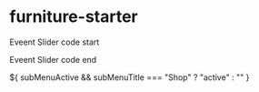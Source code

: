 # furniture-starter

Eveent Slider code start
<!-- import React, { useEffect, useRef, useState } from 'react';
import { Swiper, SwiperSlide } from 'swiper/react';
import { EffectCoverflow, Pagination } from 'swiper/core';
import 'swiper/swiper-bundle.css';
import 'swiper/css/effect-coverflow';
import 'swiper/css/pagination';
import 'swiper/css/navigation';
import styled from 'styled-components';
import { Autoplay, Navigation } from 'swiper';
import image1 from "../assets/events/01.jpeg"
import image2 from "../assets/events/17.jpeg"
import image3 from "../assets/events/03.jpeg"
import image4 from "../assets/events/07.jpeg"
import image5 from "../assets/events/16.jpeg"
import image6 from "../assets/events/13.jpeg"

import {motion} from "framer-motion"

const videos = [
  { source: image1,text:'infinia'},
  { source: image2,text:'infinia' },
  { source: image3,text:'infinia' },
  { source: image4,text:'infinia' },
  { source: image5,text:'infinia' },
  { source: image6,text:'infinia' },
];

export default function Event() {
  const [swiper, setSwiper] = useState(null);
  const videoRefs = useRef([]);
  const [imagehandler, setImagehandler] = useState(false)

const handleimage = () => {
setImagehandler((prev)=> !prev)
}
 
  // const handleSlideChange = () => {
  //   if (swiper) {
  //     swiper.slides.forEach((slide, index) => {
  //       const video = videoRefs.current[index];
  //       if (swiper.activeIndex === index) {
  //         video.play();
  //       } else {
  //         video.pause();
  //       }
  //     });
  //   }
  // };

  // useEffect(()=> {
  //   handleSlideChange()
  // },[swiper])



  return (
    <DIV>
      <h1 className='title text-center lg:mt-4'>Events</h1>
      <Swiper
  effect={'coverflow'}
  grabCursor={true}
  centeredSlides={true}
  slidesPerView={'auto'}
  coverflowEffect={{
    rotate: 50,
    stretch: 0,
    depth: 100,
    modifier: 1,
    slideShadows: true,
  }}
  pagination={true}
  modules={[EffectCoverflow, Autoplay, Pagination, Navigation]}
  className="mySwiper imageSlider"
  initialSlide={1}
  navigation
  autoplay={{ delay: 3000 }} // Autoplay should be an object with delay property
  loop={true} // Enable infinite loop
  onSwiper={setSwiper}
>

        {videos.map((item, index) => (
          <SwiperSlide className='slider text-center text-center' key={index} >
            <img
            className='image_item absolute '
              // ref={(el) => (videoRefs.current[index] = el)}
              // autoPlay
              // loop
              // muted
              // preload="auto"
              src={item.source}
              onMouseEnter={handleimage}
            />
            <h2 className='relative top-[87%] bg-gray-700 bg-opacity-50 text-4xl z-40 text-white'>{item.text}</h2>
          </SwiperSlide>
        ))}
      </Swiper>
    </DIV>
  );
}

const DIV = styled.div`

.swiper-slide-shadow-left{
  /* opacity:0; */
  display:none
}
.swiper-slide-shadow-right{
  /* opacity:0; */
  display:none
}
  .swiper {
    width: 100%;
    padding-top: 50px;
    padding-bottom: 50px;
  }

  .swiper-slide {
    background-position: center;
    background-size: cover;
    width: 500px;
    height: 282px;
  }

.image_item {
    display: block;
    width: 100%;
    height: 100%;
    object-fit: cover;
  }
.image_item:hover {
    /* border: 1px dotted red; */
  }
 
/* .imageSlider{
  object-fit: cover;
} */
/* image Slider start */
.imageSlider .swiper-pagination-bullet {
  background: #23262f;
}

.imageSlider .swiper-button-prev,
.imageSlider .swiper-button-next {
  background: #23262f;
  box-shadow: 0px 4px 10px rgba(15, 27, 51, 0.1);
  top: 50%;
  width: 50px;
  height: 50px;
  border-radius: 50%;
  z-index: 20;
}

.imageSlider .swiper-button-prev:hover,
.imageSlider .swiper-button-next:hover,
.swiper-button-prev:hover,
.swiper-button-next:hover {
  background: #286f6c;
  transition: all 0.25s ease-in-out;
}

.imageSlider .swiper-button-prev {
  left: 4%;
}
.imageSlider .swiper-button-next {
  right: 4%;
}

.imageSlider .swiper-button-prev:after,
.imageSlider .swiper-button-next:after,
.swiper-button-prev:after,
 .swiper-button-next:after {
  font-size: 16px;
  color: white;
}

.imageSlider .swiper-pagination {
  bottom: 20px;
}
.swiper-button-prev,
.swiper-button-next {
  background: #23262f;
  box-shadow: 0px 4px 10px rgba(15, 27, 51, 0.1);
  top: 85%;
  width: 50px;
  height: 50px;
  border-radius: 50%;
  z-index: 20;
}

@media (max-width: 950px) {
  .imageSlider{
    margin-top: -20px;
    margin-bottom: 50px;
  }
  
}  

 @media (min-width: 500px) and (max-width: 684px) {
  .site_Address{
    width: 100%;
    padding-left: 5px;
    padding-right: 5px;
  }
  
  .imageSlider .swiper-pagination {
    bottom: 220px;
  }
  .imageSlider .swiper-button-prev {
    top: 50%;
  }
  .imageSlider .swiper-button-next {
    top: 50% 
  }
  .imageSlider .swiper-pagination-bullet {
  background: #23262f;
  margin-top: 50px;
}
.imageSlider .swiper-button-prev,
.imageSlider .swiper-button-next {
 /* background: pink; */
  width: 40px;
  height: 40px;
  border-radius: 50%;

}
 
} 
  @media (min-width: 300px) and (max-width: 399px) {
.my_logo{
  height: 8px;
}
.slider{
  height: auto;
  /* border: 2px solid red; */
  padding: 5px;
  width: 100%;

    }
    .productSlider .swiper-button-prev {
     margin-left: -60px;
     margin-top: 15px;
      height: 20px;
 width: 20px;
    }
    .productSlider .swiper-button-next {
     margin-left: -60px;
     margin-top: 15px;
     height: 20px;
     width: 20px;
    } 
.imageSlider .swiper-pagination-bullet {
  background: #23262f;
  margin-top: 50px;
}
.imageSlider .swiper-button-prev,
.imageSlider .swiper-button-next {
 /* background: pink; */
  width: 40px;
  height: 40px;
  border-radius: 50%;

}
  }
`; -->

Eveent Slider code end


 ${
                        subMenuActive && subMenuTitle === "Shop" ? "active" : ""
                      }
